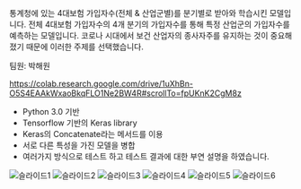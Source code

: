 통계청에 있는 4대보험 가입자수(전체 & 산업군별)를
분기별로 받아와 학습시킨 모델입니다.
전체 4대보험 가입자수의 4개 분기의 가입자수를 통해 특정 산업군의 가입자수를 예측하는 모델입니다.
코로나 시대에서 보건 산업자의 종사자주를 유지하는 것이 중요해졌기 때문에 이러한 주제를 선택했습니다.

팀원: 박해원

https://colab.research.google.com/drive/1uXhBn-O5S4EAAkWxaoBkqFLO1Ne2BW4R#scrollTo=fpUKnK2CgM8z

- Python 3.0 기반
- Tensorflow 기반의 Keras library
- Keras의 Concatenate라는 메서드를 이용
- 서로 다른 특성을 가진 모델을 병합
- 여러가지 방식으로 테스트 하고 테스트 결과에 대한 부연 설명을 하였습니다.

![슬라이드1](https://user-images.githubusercontent.com/82357571/118092921-af139900-b407-11eb-8aee-b7c33e5debb2.JPG)
![슬라이드2](https://user-images.githubusercontent.com/82357571/118092923-afac2f80-b407-11eb-9134-9806f5a2bcbd.JPG)
![슬라이드3](https://user-images.githubusercontent.com/82357571/118092928-afac2f80-b407-11eb-8cf5-8d417d151024.JPG)
![슬라이드4](https://user-images.githubusercontent.com/82357571/118092929-b044c600-b407-11eb-8a85-85e9e86a0c71.JPG)
![슬라이드5](https://user-images.githubusercontent.com/82357571/118092932-b0dd5c80-b407-11eb-8575-6c2758c2239a.JPG)
![슬라이드6](https://user-images.githubusercontent.com/82357571/118092918-ade26c00-b407-11eb-8045-2ddfcd179e42.JPG)
<!--
**hwp28/hwp28** is a ✨ _special_ ✨ repository because its `README.md` (this file) appears on your GitHub profile.

Here are some ideas to get you started:

- 🔭 I’m currently working on ...
- 🌱 I’m currently learning ...
- 👯 I’m looking to collaborate on ...
- 🤔 I’m looking for help with ...
- 💬 Ask me about ...
- 📫 How to reach me: ...
- 😄 Pronouns: ...
- ⚡ Fun fact: ...
-->

